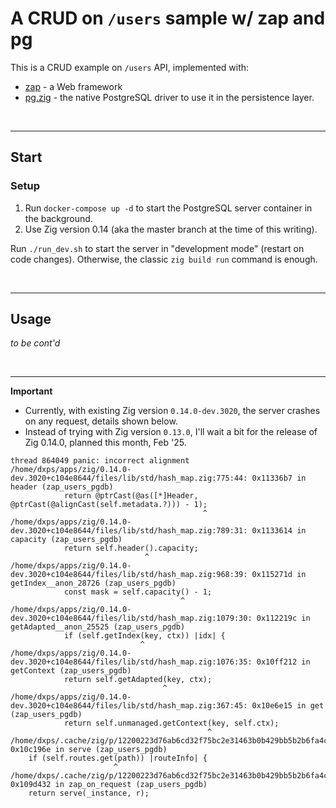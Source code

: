 # A CRUD on `/users` sample w/ zap and pg

This is a CRUD example on `/users` API, implemented with:

-   [zap](https://github.com/zigzap/zap) - a Web framework
-   [pg.zig](https://github.com/karlseguin/pg.zig) - the native PostgreSQL driver to use it in the persistence layer.

<br/>

---

## Start

### Setup

1. Run `docker-compose up -d` to start the PostgreSQL server container in the background.
2. Use Zig version 0.14 (aka the master branch at the time of this writing).

Run `./run_dev.sh` to start the server in "development mode" (restart on code changes). Otherwise, the classic `zig build run` command is enough.

<br/>

---

## Usage

_to be cont'd_

<br/>

---

**Important**

-   Currently, with existing Zig version `0.14.0-dev.3020`, the server crashes on any request, details shown below.
-   Instead of trying with Zig version `0.13.0`, I'll wait a bit for the release of Zig 0.14.0, planned this month, Feb '25.

```
thread 864049 panic: incorrect alignment
/home/dxps/apps/zig/0.14.0-dev.3020+c104e8644/files/lib/std/hash_map.zig:775:44: 0x11336b7 in header (zap_users_pgdb)
            return @ptrCast(@as([*]Header, @ptrCast(@alignCast(self.metadata.?))) - 1);
                                           ^
/home/dxps/apps/zig/0.14.0-dev.3020+c104e8644/files/lib/std/hash_map.zig:789:31: 0x1133614 in capacity (zap_users_pgdb)
            return self.header().capacity;
                              ^
/home/dxps/apps/zig/0.14.0-dev.3020+c104e8644/files/lib/std/hash_map.zig:968:39: 0x115271d in getIndex__anon_28726 (zap_users_pgdb)
            const mask = self.capacity() - 1;
                                      ^
/home/dxps/apps/zig/0.14.0-dev.3020+c104e8644/files/lib/std/hash_map.zig:1079:30: 0x112219c in getAdapted__anon_25525 (zap_users_pgdb)
            if (self.getIndex(key, ctx)) |idx| {
                             ^
/home/dxps/apps/zig/0.14.0-dev.3020+c104e8644/files/lib/std/hash_map.zig:1076:35: 0x10ff212 in getContext (zap_users_pgdb)
            return self.getAdapted(key, ctx);
                                  ^
/home/dxps/apps/zig/0.14.0-dev.3020+c104e8644/files/lib/std/hash_map.zig:367:45: 0x10e6e15 in get (zap_users_pgdb)
            return self.unmanaged.getContext(key, self.ctx);
                                            ^
/home/dxps/.cache/zig/p/12200223d76ab6cd32f75bc2e31463b0b429bb5b2b6fa4ce8f68dea494ca1ec3398b/src/router.zig:104:24: 0x10c196e in serve (zap_users_pgdb)
    if (self.routes.get(path)) |routeInfo| {
                       ^
/home/dxps/.cache/zig/p/12200223d76ab6cd32f75bc2e31463b0b429bb5b2b6fa4ce8f68dea494ca1ec3398b/src/router.zig:98:17: 0x109d432 in zap_on_request (zap_users_pgdb)
    return serve(_instance, r);
```
